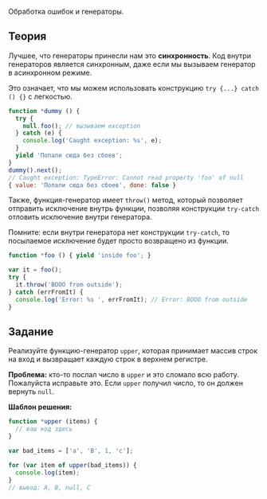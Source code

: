Обработка ошибок и генераторы.

## Теория
Лучшее, что генераторы принесли нам это **синхронность**. Код внутри генераторов
является синхронным, даже если мы вызываем генератор в асинхронном режиме.

Это означает, что мы можем использовать конструкцию `try {...} catch () {}` с легкостью.

```js
function *dummy () {
  try {
    null.foo(); // вызываем exception
  } catch (e) {
    console.log('Caught exception: %s', e);
  }
  yield 'Попали сюда без сбоев';
}
dummy().next();
// Caught exception: TypeError: Cannot read property 'foo' of null
{ value: 'Попали сюда без сбоев', done: false }
```
Также, функция-генератор имеет `throw()` метод, который позволяет отправить
исключение внутрь функции, позволяя конструкции `try-catch` отловить исключение
внутри генератора.

Помните: если внутри генератора нет конструкции `try-catch`, то посылаемое
исключение будет просто возвращено из функции.

```js
function *foo () { yield 'inside foo'; }

var it = foo();
try {
  it.throw('BOOO from outside');
} catch (errFromIt) {
  console.log('Error: %s ', errFromIt); // Error: BOOO from outside
}
```

## Задание
Реализуйте функцию-генератор `upper`, которая принимает массив строк
на вход и вызвращает каждую строк в верхнем регистре.

**Проблема:** кто-то послал число в `upper` и это сломало всю работу.
Пожалуйста исправьте это. Если `upper` получил число, то он должен вернуть `null`.

**Шаблон решения:**

```js
function *upper (items) {
  // ваш код здесь
}

var bad_items = ['a', 'B', 1, 'c'];

for (var item of upper(bad_items)) {
  console.log(item);
}
// вывод: A, B, null, C
```
